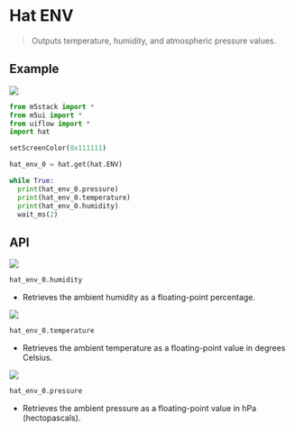 # Hat ENV

> Outputs temperature, humidity, and atmospheric pressure values.

## Example

<img class="blockly_svg" src="https://m5stack.oss-cn-shenzhen.aliyuncs.com/resource/docs/static/assets/img/uiflow/blockly/hat/env/uiflow_block_hat_env_demo.png">

```python
from m5stack import *
from m5ui import *
from uiflow import *
import hat

setScreenColor(0x111111)

hat_env_0 = hat.get(hat.ENV)

while True:
  print(hat_env_0.pressure)
  print(hat_env_0.temperature)
  print(hat_env_0.humidity)
  wait_ms(2)
```

## API

<img class="blockly_svg" src="https://m5stack.oss-cn-shenzhen.aliyuncs.com/resource/docs/static/assets/img/uiflow/blockly/hat/env/uiflow_block_hat_env_get_humidity.svg">

```python
hat_env_0.humidity
```

- Retrieves the ambient humidity as a floating-point percentage.

<img class="blockly_svg" src="https://m5stack.oss-cn-shenzhen.aliyuncs.com/resource/docs/static/assets/img/uiflow/blockly/hat/env/uiflow_block_hat_env_get_temperature.svg">

```python
hat_env_0.temperature
```

- Retrieves the ambient temperature as a floating-point value in degrees Celsius.

<img class="blockly_svg" src="https://m5stack.oss-cn-shenzhen.aliyuncs.com/resource/docs/static/assets/img/uiflow/blockly/hat/env/uiflow_block_hat_env_pressure.svg">

```python
hat_env_0.pressure
```

- Retrieves the ambient pressure as a floating-point value in hPa (hectopascals).